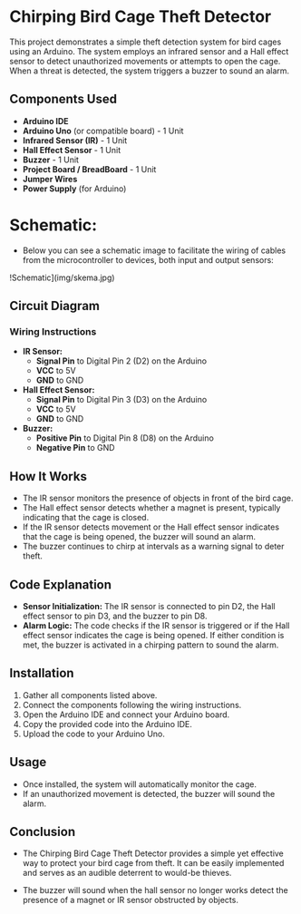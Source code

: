 # Chirping Bird Cage Theft Detector

This project demonstrates a simple theft detection system for bird cages using an Arduino. The system employs an infrared sensor and a Hall effect sensor to detect unauthorized movements or attempts to open the cage. When a threat is detected, the system triggers a buzzer to sound an alarm.

## Components Used

- **Arduino IDE**
- **Arduino Uno** (or compatible board) - 1 Unit
- **Infrared Sensor (IR)** - 1 Unit
- **Hall Effect Sensor** - 1 Unit
- **Buzzer** - 1 Unit
- **Project Board / BreadBoard** - 1 Unit
- **Jumper Wires**
- **Power Supply** (for Arduino)

# Schematic:

- Below you can see a schematic image to facilitate the wiring of cables from the microcontroller to devices, both input and output sensors:

!Schematic](img/skema.jpg)

## Circuit Diagram

### Wiring Instructions

- **IR Sensor:**
  - **Signal Pin** to Digital Pin 2 (D2) on the Arduino
  - **VCC** to 5V
  - **GND** to GND
- **Hall Effect Sensor:**
  - **Signal Pin** to Digital Pin 3 (D3) on the Arduino
  - **VCC** to 5V
  - **GND** to GND
- **Buzzer:**
  - **Positive Pin** to Digital Pin 8 (D8) on the Arduino
  - **Negative Pin** to GND

## How It Works

- The IR sensor monitors the presence of objects in front of the bird cage.
- The Hall effect sensor detects whether a magnet is present, typically indicating that the cage is closed.
- If the IR sensor detects movement or the Hall effect sensor indicates that the cage is being opened, the buzzer will sound an alarm.
- The buzzer continues to chirp at intervals as a warning signal to deter theft.

## Code Explanation

- **Sensor Initialization:** The IR sensor is connected to pin D2, the Hall effect sensor to pin D3, and the buzzer to pin D8.
- **Alarm Logic:** The code checks if the IR sensor is triggered or if the Hall effect sensor indicates the cage is being opened. If either condition is met, the buzzer is activated in a chirping pattern to sound the alarm.

## Installation

1. Gather all components listed above.
2. Connect the components following the wiring instructions.
3. Open the Arduino IDE and connect your Arduino board.
4. Copy the provided code into the Arduino IDE.
5. Upload the code to your Arduino Uno.

## Usage

- Once installed, the system will automatically monitor the cage.
- If an unauthorized movement is detected, the buzzer will sound the alarm.

## Conclusion

- The Chirping Bird Cage Theft Detector provides a simple yet effective way to protect your bird cage from theft. It can be easily implemented and serves as an audible deterrent to would-be thieves.

- The buzzer will sound when the hall sensor no longer works detect the presence of a magnet or IR sensor obstructed by objects.

